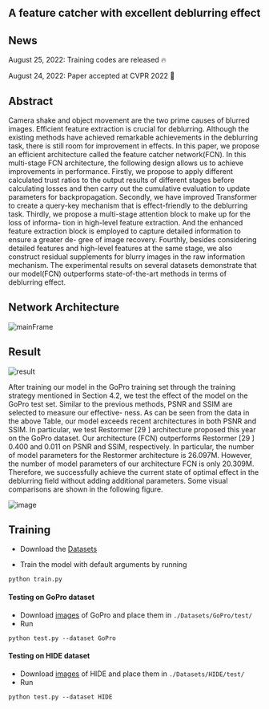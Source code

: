  ## A feature catcher with excellent deblurring effect 

## News

August 25, 2022: Training codes are released 🔥  

August 24, 2022: Paper accepted at CVPR 2022 🎉  

## Abstract  

Camera shake and object movement are the two prime causes of blurred images. Efficient feature extraction is crucial for deblurring. Although the
existing methods have achieved remarkable achievements in the deblurring task, there is still room for improvement in effects. In this paper, we propose
an efficient architecture called the feature catcher network(FCN). In this multi-stage FCN architecture, the following design allows us to achieve
improvements in performance. Firstly, we propose to apply different calculated trust ratios to the output results of different stages before calculating
losses and then carry out the cumulative evaluation to update parameters for backpropagation. Secondly, we have improved Transformer to create a
query-key mechanism that is effect-friendly to the deblurring task. Thirdly, we propose a multi-stage attention block to make up for the loss of informa-
tion in high-level feature extraction. And the enhanced feature extraction block is employed to capture detailed information to ensure a greater de-
gree of image recovery. Fourthly, besides considering detailed features and high-level features at the same stage, we also construct residual supplements
for blurry images in the raw information mechanism. The experimental results on several datasets demonstrate that our model(FCN) outperforms state-of-the-art methods in terms of deblurring effect.  

## Network Architecture  

![mainFrame](https://user-images.githubusercontent.com/71067558/186557413-18d2f630-e5ce-4316-96b0-16c32fcf337b.png)


## Result  

![result](https://user-images.githubusercontent.com/71067558/186557466-7af0c529-c5b0-4172-bafa-413831be8bab.JPG)  

After training our model in the GoPro training set
through the training strategy mentioned in Section 4.2, we test the
effect of the model on the GoPro test set. Similar to the previous
methods, PSNR and SSIM are selected to measure our effective-
ness. As can be seen from the data in the above Table, our model exceeds
recent architectures in both PSNR and SSIM. In particular, we test
Restormer [29 ] architecture proposed this year on the GoPro dataset.
Our architecture (FCN) outperforms Restormer [29 ] 0.400 and 0.011
on PSNR and SSIM, respectively. In particular, the number of model
parameters for the Restormer architecture is 26.097M. However,
the number of model parameters of our architecture FCN is only
20.309M. Therefore, we successfully achieve the current state of
optimal effect in the deblurring field without adding additional
parameters. Some visual comparisons are shown in the following figure.  

![image](https://user-images.githubusercontent.com/71067558/186557698-a1beeca4-8b07-4b4c-9845-8e1d71247eda.png)




## Training
- Download the [Datasets](Datasets/README.md)

- Train the model with default arguments by running

```
python train.py
```


#### Testing on GoPro dataset
- Download [images](https://drive.google.com/drive/folders/1a2qKfXWpNuTGOm2-Jex8kfNSzYJLbqkf?usp=sharing) of GoPro and place them in `./Datasets/GoPro/test/`
- Run
```
python test.py --dataset GoPro
```

#### Testing on HIDE dataset
- Download [images](https://drive.google.com/drive/folders/1nRsTXj4iTUkTvBhTcGg8cySK8nd3vlhK?usp=sharing) of HIDE and place them in `./Datasets/HIDE/test/`
- Run
```
python test.py --dataset HIDE
```
